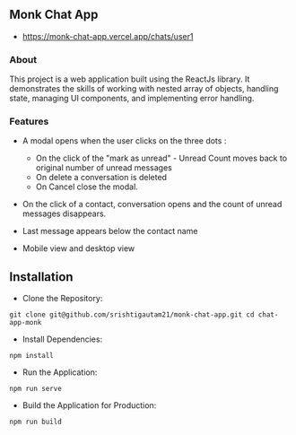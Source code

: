 ## Monk Chat App

- https://monk-chat-app.vercel.app/chats/user1

### About

This project is a web application built using the ReactJs library. It demonstrates the skills of working with nested array of objects, handling state, managing UI components, and implementing error handling.

### Features

- A modal opens when the user clicks on the three dots :

  - On the click of the "mark as unread" - Unread Count moves back to original number of unread messages
  - On delete a conversation is deleted
  - On Cancel close the modal.

- On the click of a contact, conversation opens and the count of unread messages disappears.
- Last message appears below the contact name
- Mobile view and desktop view

## Installation

- Clone the Repository:

`git clone git@github.com/srishtigautam21/monk-chat-app.git cd chat-app-monk`

- Install Dependencies:

`npm install`

- Run the Application:

`npm run serve`

- Build the Application for Production:

`npm run build`
